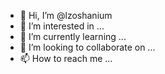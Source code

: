 - 👋 Hi, I’m @lzoshanium
- 👀 I’m interested in ...
- 🌱 I’m currently learning ...
- 💞️ I’m looking to collaborate on ...
- 📫 How to reach me ...

<!---
lzoshanium/lzoshanium is a ✨ special ✨ repository because its `README.md` (this file) appears on your GitHub profile.
You can click the Preview link to take a look at your changes.
--->
